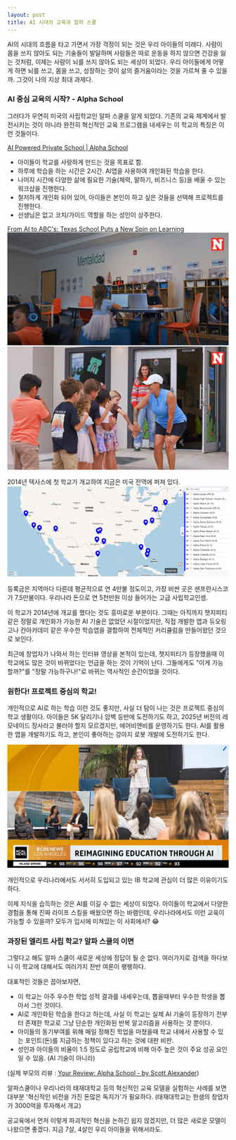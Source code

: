 ```yaml
---
layout: post
title: AI 시대의 교육과 알파 스쿨
---
```

AI의 시대의 흐름을 타고 가면서 가장 걱정이 되는 것은 우리 아이들의 미래다. 사람이 몸을 쓰지 않아도 되는 기술들이 발달하며 사람들은 따로 운동을 하지 않으면 건강을 잃는 것처럼, 이제는 사람이 뇌를 쓰지 않아도 되는 세상이 되었다. 우리 아이들에게 어떻게 하면 뇌를 쓰고, 몸을 쓰고, 성장하는 것이 삶의 즐거움이라는 것을 가르쳐 줄 수 있을까. 그것이 나의 지상 최대 과제다. 

### AI 중심 교육의 시작? - Alpha School

그러다가 우연히 미국의 사립학교인 알파 스쿨을 알게 되었다. 기존의 교육 체계에서 발전시키는 것이 아니라 완전히 혁신적인 교육 프로그램을 내세우는 이 학교의 특징은 이런 것들이다. 

[AI Powered Private School | Alpha School](https://alpha.school/)

* 아이들이 학교를 사랑하게 만드는 것을 목표로 함. 
* 하루에 학습을 하는 시간은 2시간. AI앱을 사용하여 개인화된 학습을 한다.
* 나머지 시간에 다양한 삶에 필요한 기술(체력, 말하기, 비즈니스 등)을 배울 수 있는 워크샵을 진행한다.
* 철저하게 개인화 되어 있어, 아이들은 본인이 하고 싶은 것들을 선택해 프로젝트를 진행한다. 
* 선생님은 없고 코치/가이드 역할을 하는 성인이 상주한다. 

[From AI to ABC's: Texas School Puts a New Spin on Learning](https://www.youtube.com/watch?v=tmix-IUSAN0)
![Pasted image 20250909224949](/assets/img/Pasted%20image%2020250909224949.png)
![Pasted image 20250909225128](/assets/img/Pasted%20image%2020250909225128.png)

2014년 텍사스에 첫 학교가 개교하여 지금은 미국 전역에 퍼져 있다. 
![Pasted image 20250909225419](/assets/img/Pasted%20image%2020250909225419.png)

등록금은 지역마다 다른데 평균적으로 연 4만불 정도이고, 가장 비싼 곳은 샌프란시스코가 7.5만불이다. 우리나라 돈으로 연 5천만원 이상 들어가는 고급 사립학교인셈. 

이 학교가 2014년에 개교를 했다는 것도 흥미로운 부분이다. 그때는 아직까지 챗지피티 같은 정말로 개인화가 가능한 AI 기술은 없었던 시절이었지만, 직접 개발한 앱과 듀오링고나 칸아카데미 같은 우수한 학습앱을 결합하여 전체적인 커리큘럼을 만들어왔던 것으로 보인다.

최근에 창업자가 나와서 하는 인터뷰 영상을 본적이 있는데, 챗지피티가 등장했을때 이 학교에도 많은 것이 바뀌었다는 언급을 하는 것이 기억이 난다. 그들에게도 "이게 가능할까?"를 "정말 가능하구나!"로 바뀌는 역사적인 순간이었을 것이다.


### 원한다! 프로젝트 중심의 학교!

개인적으로 AI로 하는 학습 이런 것도 좋지만, 사실 더 탐이 나는 것은 프로젝트 중심의 학교 생활이다. 아이들은 5K 달리기나 암벽 등반에 도전하기도 하고, 2025년 버전의 레모네이드 장사라고 불러야 할지 모르겠지만, 에어비앤비를 운영하기도 한다. AI를 활용한 앱을 개발하기도 하고, 본인이 좋아하는 강아지 로봇 개발에 도전하기도 한다. 

![Pasted image 20250909230253](/assets/img/Pasted%20image%2020250909230253.png)

개인적으로 우리나라에서도 서서히 도입되고 있는 IB 학교에 관심이 더 많은 이유이기도 하다. 

이제 지식을 습득하는 것은 AI를 이길 수 없는 세상이 되었다. 아이들이 학교에서 다양한 경험을 통해 진짜 라이프 스킬을 배웠으면 하는 바램인데, 우리나라에서도 이런 교육이 가능할 수 있을까? 모두가 입시에 미쳐있는 이 사회에서? 😂


### 과장된 엘리트 사립 학교? 알파 스쿨의 이면

그렇다고 해도 알파 스쿨이 새로운 세상에 정답이 될 순 없다. 여러가지로 검색을 하다보니 이 학교에 대해서도 여러가지 찬반 여론이 팽팽하다. 

대표적인 것들은 꼽아보자면,

* 이 학교는 아주 우수한 학업 성적 결과를 내세우는데, 뽑을때부터 우수한 학생을 뽑아서 그런 것이다.
* AI로 개인화된 학습을 한다고 하는데, 사실 이 학교는 실제 AI 기술이 등장하기 전부터 존재한 학교로 그냥 단순한 개인화된 반복 알고리즘을 사용하는 것 뿐이다.
* 아이들의 동기부여를 위해 매일 정해진 학업을 마쳤을때 학교 내에서 사용할 수 있는 포인트(돈)를 지급하는 정책이 있다고 하는 것에 대판 비판.
* 성인과 아이들의 비율이 1:5 정도로 공립학교에 비해 아주 높은 것이 주요 성공 요인일 수 있음. (AI 기술이 아니라)

(실제 부모의 리뷰 : [Your Review: Alpha School - by Scott Alexander](https://www.astralcodexten.com/p/your-review-alpha-school))


알파스쿨이나 우리나라의 태재대학교 등의 혁신적인 교육 모델을 실험하는 사례를 보면 대부분 '혁신적인 비전을 가진 돈많은 독지가'가 필요하다. (태재대학교는 한샘의 창업자가 3000억을 투자해서 개교)

공교육에서 먼저 이렇게 파괴적인 혁신을 논하긴 쉽지 않겠지만, 더 많은 새로운 모델이 나왔으면 좋겠다. 지금 7살, 4살인 우리 아이들을 위해서라도. 
